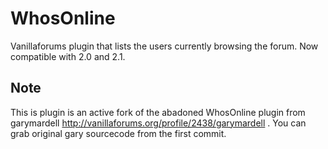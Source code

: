 WhosOnline
==========
Vanillaforums plugin that lists the users currently browsing the forum. Now compatible with 2.0 and 2.1.


Note
----
This is plugin is an active fork of the abadoned WhosOnline plugin from garymardell http://vanillaforums.org/profile/2438/garymardell . You can grab original gary sourcecode from the first commit.
